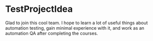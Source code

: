 # TestProjectIdea
Glad to join this cool team. I hope to learn a lot of useful things about automation testing, gain minimal experience with it, and work as an automation QA after completing the courses.
